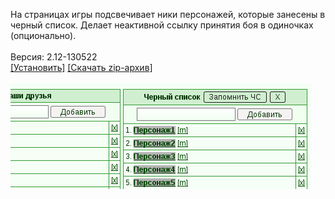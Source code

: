 На страницах игры подсвечивает ники персонажей, которые занесены в черный список. Делает неактивной ссылку принятия боя в одиночках (опционально).
<br>
<br>
Версия: 2.12-130522
<br>
[[Установить]](https://raw.githubusercontent.com/MyRequiem/comfortablePlayingInGW/master/separatedScripts/BlacklistHighlighting/blacklistHighlighting.user.js) [[Скачать zip-архив]](https://raw.githubusercontent.com/MyRequiem/comfortablePlayingInGW/master/separatedScripts/BlacklistHighlighting/blacklistHighlighting.user.js.zip)
<br>
<br>
![BlacklistHighlighting](https://raw.githubusercontent.com/MyRequiem/comfortablePlayingInGW/master/imgs/BlacklistHighlighting/screen.png)
<br>
